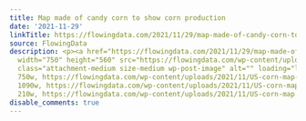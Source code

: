 ```yaml
---
title: Map made of candy corn to show corn production
date: '2021-11-29'
linkTitle: https://flowingdata.com/2021/11/29/map-made-of-candy-corn-to-show-corn-production/
source: FlowingData
description: <p><a href="https://flowingdata.com/2021/11/29/map-made-of-candy-corn-to-show-corn-production/"><img
  width="750" height="560" src="https://flowingdata.com/wp-content/uploads/2021/11/US-corn-map-750x560.jpeg"
  class="attachment-medium size-medium wp-post-image" alt="" loading="lazy" srcset="https://flowingdata.com/wp-content/uploads/2021/11/US-corn-map-750x560.jpeg
  750w, https://flowingdata.com/wp-content/uploads/2021/11/US-corn-map-1090x814.jpeg
  1090w, https://flowingdata.com/wp-content/uploads/2021/11/US-corn-map-210x157.jpeg
  210w, https://flowingdata.com/wp-content/uploads/2021/11/US-corn-map ...
disable_comments: true
---
```

<p><a href="https://flowingdata.com/2021/11/29/map-made-of-candy-corn-to-show-corn-production/"><img width="750" height="560" src="https://flowingdata.com/wp-content/uploads/2021/11/US-corn-map-750x560.jpeg" class="attachment-medium size-medium wp-post-image" alt="" loading="lazy" srcset="https://flowingdata.com/wp-content/uploads/2021/11/US-corn-map-750x560.jpeg 750w, https://flowingdata.com/wp-content/uploads/2021/11/US-corn-map-1090x814.jpeg 1090w, https://flowingdata.com/wp-content/uploads/2021/11/US-corn-map-210x157.jpeg 210w, https://flowingdata.com/wp-content/uploads/2021/11/US-corn-map ...